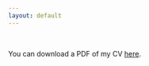 ```yaml
---
layout: default
---
```


<br>

You can download a PDF of my CV [here](http://teimilola.github.io/resources/oloyede_temilola.pdf).

<br><br>

<!-- ---

## EDUCATION

### Howard University
BS in Computer Science
August 2015 - May 2019

<br>

---

## INDUSTRY EXPERIENCE

### Facebook
Software Engineer, ML
Seattle, WA
August 2019 - Present
* Currently working on improving relevance of search results


### Facebook
Software Engineering Intern
Seattle, WA
May - August 2018
* Built memory-efficient data transformation pipeline in C++


### Facebook
Software Engineering Intern
Cambridge, MA
May - August 2017
* Implemented client-side place prediction/detection and Visit timeline detection algorithms on Android

<br>

### Facebook
Facebook University Intern
Menlo Park, CA
June - August 2016
* Built an Android application that allows users to create location-based events and receive location-based
notifications using Android Studio
<br>

<br>

---

## RESEARCH EXPERIENCE

### Howard University CS
Undergraduate Researcher
Washington, DC
September 2017 - May 2018
* Advised by Dr. Li, Dr. Chouikha
* My research focused on understanding social media and the spread of health data (using automatic text summarization and bot classification/detection)

### Howard University CS
Undergraduate Research Assistant
Washington, DC
August 2016 - December 2016
* Advised by Dr. Li, Dr. Chouikha
* I created tools for medical researchers to securely and anonymously collect patient questionnaires


---

## SERVICE

* 2018-2019 Girls Who Code, Facilitator
* 2018-2019 Institute of Electrical and Electronics Engineers, Howard Chapter, Volunteer Cordinator
* 2016, 2017 Howard University Alternative Spring Break, Volunteer
* 2016 - 2017 Society of Women Engineers, Howard Chapter, Programs Director

<br>

---

## SKILLS

### Technical Skills

Python, Java, C++, C, MATLAB, scikit-learn, Tensorflow, NLTK


### Languages

English (native), Yoruba (native), French (beginner)

<br>

---

## HONORS & AWARDS

* 2015 Capstone Scholarship Recipient, Howard Univeristy
* 2018 Brenda Lawson Scholarship Recipient, Howard Univeristy
* 2015 Grief Scholarship Recipient, Howard University

<br>

<br> -->
